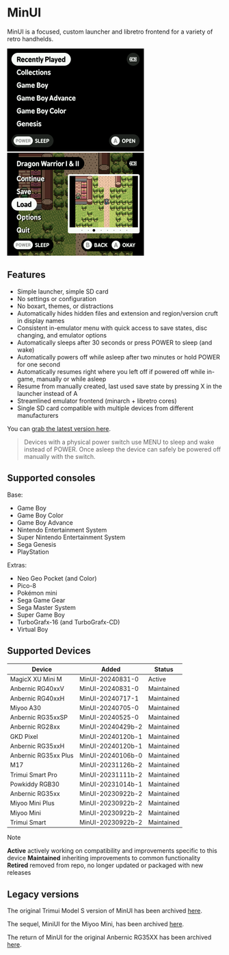 # MinUI

MinUI is a focused, custom launcher and libretro frontend for a variety of retro handhelds.

<img src="github/minui-main.png" width=320 /> <img src="github/minui-menu-gbc.png" width=320 /> 

## Features

- Simple launcher, simple SD card
- No settings or configuration
- No boxart, themes, or distractions
- Automatically hides hidden files
  and extension and region/version 
  cruft in display names
- Consistent in-emulator menu with
  quick access to save states, disc
  changing, and emulator options
- Automatically sleeps after 30 seconds 
  or press POWER to sleep (and wake)
- Automatically powers off while asleep
  after two minutes or hold POWER for
  one second
- Automatically resumes right where
  you left off if powered off while
  in-game, manually or while asleep
- Resume from manually created, last 
  used save state by pressing X in 
  the launcher instead of A
- Streamlined emulator frontend 
  (minarch + libretro cores)
- Single SD card compatible with
  multiple devices from different
  manufacturers

You can [grab the latest version here](https://github.com/shauninman/MinUI/releases).

> Devices with a physical power switch
> use MENU to sleep and wake instead of
> POWER. Once asleep the device can safely
> be powered off manually with the switch.

## Supported consoles

Base:

- Game Boy
- Game Boy Color
- Game Boy Advance
- Nintendo Entertainment System
- Super Nintendo Entertainment System
- Sega Genesis
- PlayStation

Extras:

- Neo Geo Pocket (and Color)
- Pico-8
- Pokémon mini
- Sega Game Gear
- Sega Master System
- Super Game Boy
- TurboGrafx-16 (and TurboGrafx-CD)
- Virtual Boy

## Supported Devices

| Device | Added | Status |
| -- | -- | -- |
| MagicX XU Mini M | MinUI-20240831-0 | Active | 
| Anbernic RG40xxV | MinUI-20240831-0 | Maintained | 
| Anbernic RG40xxH | MinUI-20240717-1 | Maintained |
| Miyoo A30 | MinUI-20240705-0 | Maintained |
| Anbernic RG35xxSP | MinUI-20240525-0 | Maintained |
| Anbernic RG28xx | MinUI-20240429b-2 | Maintained |
| GKD Pixel | MinUI-20240120b-1 | Maintained |
| Anbernic RG35xxH | MinUI-20240120b-1 | Maintained |
| Anbernic RG35xx Plus | MinUI-20240106b-0 | Maintained |
| M17 | MinUI-20231126b-2 | Maintained |
| Trimui Smart Pro | MinUI-20231111b-2 | Maintained |
| Powkiddy RGB30 | MinUI-20231014b-1 | Maintained |
| Anbernic RG35xx | MinUI-20230922b-2 | Maintained |
| Miyoo Mini Plus | MinUI-20230922b-2 | Maintained |
| Miyoo Mini | MinUI-20230922b-2 | Maintained |
| Trimui Smart | MinUI-20230922b-2 | Maintained |

> [!NOTE]
> **Active** actively working on compatibility and improvements specific to this device
> **Maintained** inheriting improvements to common functionality
> **Retired** removed from repo, no longer updated or packaged with new releases

## Legacy versions

The original Trimui Model S version of MinUI has been archived [here](https://github.com/shauninman/MinUI-Legacy-Trimui-Model-S).

The sequel, MiniUI for the Miyoo Mini, has been archived [here](https://github.com/shauninman/MiniUI-Legacy-Miyoo-Mini).

The return of MinUI for the original Anbernic RG35XX has been archived [here](https://github.com/shauninman/MinUI-Legacy-RG35XX).